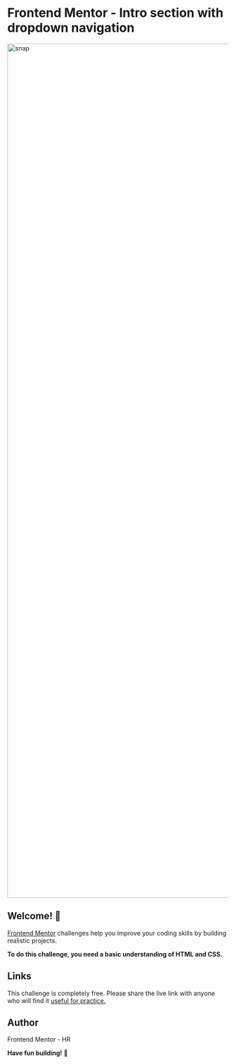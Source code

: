 # Frontend Mentor - Intro section with dropdown navigation

<img width="1946" alt="snap" src="https://user-images.githubusercontent.com/101202952/197359023-9a2890b1-2067-496b-a5a3-f6fc97318920.png">

## Welcome! 👋

[Frontend Mentor](https://www.frontendmentor.io) challenges help you improve your coding skills by building realistic projects.

**To do this challenge, you need a basic understanding of HTML and CSS.**


## Links

This challenge is completely free. Please share the live link with anyone who will find it [useful for practice.](https://transcendent-dropdown-b48f68.netlify.app/)


## Author

Frontend Mentor - HR

**Have fun building!** 🚀
